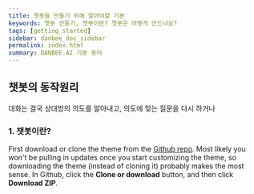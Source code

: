 ```yaml
---
title: 챗봇을 만들기 위해 알아야할 기본
keywords: 챗봇 만들기, 챗봇이란? 챗봇은 어떻게 만드나요?
tags: [getting_started]
sidebar: danbee_doc_sidebar
permalink: index.html
summary: DANBEE.AI 기본 용어
---
```


## 챗봇의 동작원리

대화는 결국 상대방의 의도를 알아내고, 의도에 맞는 질문을 다시 하거나 

### 1. 챗봇이란?

First download or clone the theme from the [Github repo](https://github.com/tomjoht/documentation-theme-jekyll). Most likely you won't be pulling in updates once you start customizing the theme, so downloading the theme (instead of cloning it) probably makes the most sense. In Github, click the **Clone or download** button, and then click **Download ZIP**.
